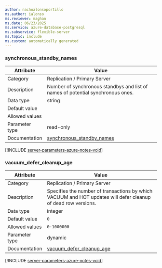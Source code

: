 ```yaml
---
author: nachoalonsoportillo
ms.author: ialonso
ms.reviewer: maghan
ms.date: 06/23/2025
ms.service: azure-database-postgresql
ms.subservice: flexible-server
ms.topic: include
ms.custom: automatically generated
---
```

### synchronous_standby_names

| Attribute | Value |
| --- | --- |
| Category | Replication / Primary Server |
| Description | Number of synchronous standbys and list of names of potential synchronous ones. |
| Data type | string |
| Default value | |
| Allowed values | |
| Parameter type | read-only |
| Documentation | [synchronous_standby_names](https://www.postgresql.org/docs/14/runtime-config-replication.html#GUC-SYNCHRONOUS-STANDBY-NAMES) |


[!INCLUDE [server-parameters-azure-notes-void](./server-parameters-azure-notes-void.md)]



### vacuum_defer_cleanup_age

| Attribute | Value |
| --- | --- |
| Category | Replication / Primary Server |
| Description | Specifies the number of transactions by which VACUUM and HOT updates will defer cleanup of dead row versions. |
| Data type | integer |
| Default value | `0` |
| Allowed values | `0-1000000` |
| Parameter type | dynamic |
| Documentation | [vacuum_defer_cleanup_age](https://www.postgresql.org/docs/14/runtime-config-replication.html#GUC-VACUUM-DEFER-CLEANUP-AGE) |


[!INCLUDE [server-parameters-azure-notes-void](./server-parameters-azure-notes-void.md)]



